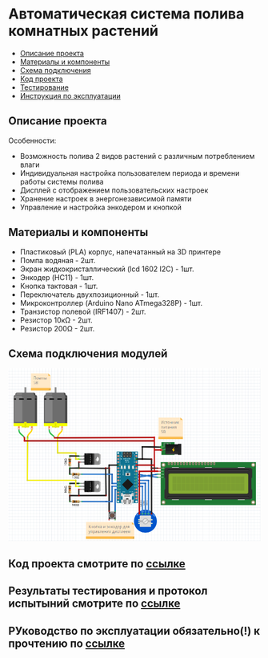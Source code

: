 # Автоматическая система полива комнатных растений

* [Описание проекта](#chapter-0)
* [Материалы и компоненты](#chapter-1)
* [Схема подключения](#chapter-2)
* [Код проекта](#chapter-3)
* [Тестирование](#chapter-4)
* [Инструкция по эксплуатации](#chapter-5)

<a id="chapter-0"></a>
## Описание проекта
Особенности:
- Возможность полива 2 видов растений с различным потреблением влаги
- Индивидуальная настройка пользователем периода и времени работы системы полива
- Дисплей с отображением пользовательских настроек
- Хранение настроек в энергонезависимой памяти
- Управление и настройка энкодером и кнопкой


<a id="chapter-1"></a>
## Материалы и компоненты
- Пластиковый (PLA) корпус, напечатанный на 3D принтере
- Помпа водяная - 2шт.
- Экран жидкокристаллический (lcd 1602 I2C) - 1шт.
- Энкодер (HC11) - 1шт.
- Кнопка тактовая - 1шт.
- Переключатель двухпозиционный - 1шт.
- Микроконтроллер (Arduino Nano ATmega328P) - 1шт.
- Транзистор полевой (IRF1407) - 2шт.
- Резистор 10кΩ - 2шт.
- Резистор 200Ω - 2шт.

<a id="chapter-2"></a>
## Схема подключения модулей
![SCHEME](https://github.com/serikov1/AutomaticWateringSystem/blob/main/pictures/scheme.png)


<a id="chapter-3"></a>
## Код проекта смотрите по [ссылке](https://github.com/serikov1/AutomaticWateringSystem/tree/main/src)


<a id="chapter-4"></a>
## Результаты тестирования и протокол испытыний смотрите по [ссылке]()


<a id="chapter-5"></a>
## РУководство по эксплуатации обязательно(!) к прочтению по [ссылке]()
